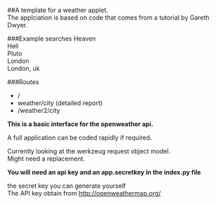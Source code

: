 ##A template for a weather applet.  
The applciation is based on code that comes from a tutorial by Gareth Dwyer.   

###Example searches
Heaven  
Hell  
Pluto  
London  
London, uk  

###Routes  
* /  
* weather/city  (detailed report)  
* /weather2/city   

**This is a basic interface for the openweather api.**   

A full application can be coded rapidly if required.  

Currently looking at the werkzeug request object model.  
Might need a replacement.  

**You will need an api key and an app.secretkey in the index.py file**

the secret key you can generate yourself  
The API key obtain from http://openweathermap.org/  
